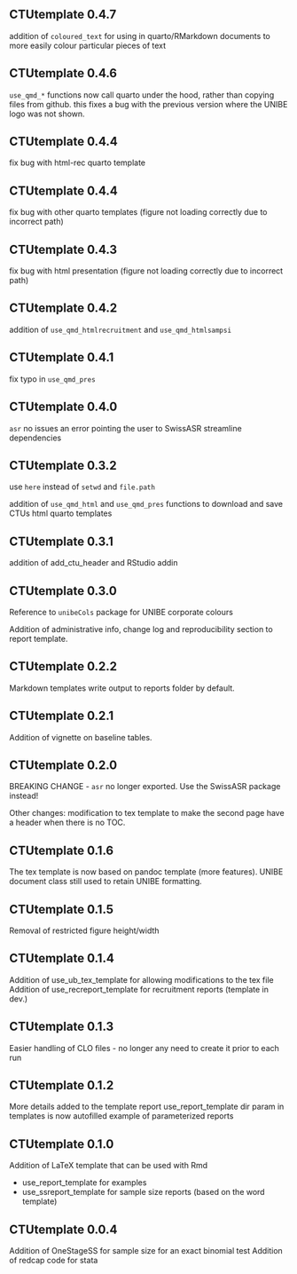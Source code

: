 CTUtemplate 0.4.7
---------------------
addition of `coloured_text` for using in quarto/RMarkdown documents to more easily colour particular pieces of text

CTUtemplate 0.4.6
---------------------
`use_qmd_*` functions now call quarto under the hood, rather than copying files from github. this fixes a bug with the previous version where the UNIBE logo was not shown.

CTUtemplate 0.4.4
---------------------
fix bug with html-rec quarto template

CTUtemplate 0.4.4
---------------------
fix bug with other quarto templates (figure not loading correctly due to incorrect path)

CTUtemplate 0.4.3
---------------------
fix bug with html presentation (figure not loading correctly due to incorrect path)

CTUtemplate 0.4.2
---------------------
addition of `use_qmd_htmlrecruitment` and `use_qmd_htmlsampsi`

CTUtemplate 0.4.1
---------------------
fix typo in `use_qmd_pres`

CTUtemplate 0.4.0
---------------------
`asr` no issues an error pointing the user to SwissASR
streamline dependencies

CTUtemplate 0.3.2
---------------------
use `here` instead of `setwd` and `file.path`

addition of `use_qmd_html` and `use_qmd_pres` functions to download and save CTUs html quarto templates

CTUtemplate 0.3.1
---------------------
addition of add_ctu_header and RStudio addin

CTUtemplate 0.3.0
---------------------
Reference to `unibeCols` package for UNIBE corporate colours

Addition of administrative info, change log and reproducibility section to report template.

CTUtemplate 0.2.2
---------------------
Markdown templates write output to reports folder by default.

CTUtemplate 0.2.1
---------------------
Addition of vignette on baseline tables.

CTUtemplate 0.2.0
---------------------
BREAKING CHANGE - `asr` no longer exported. Use the SwissASR package instead!

Other changes:
modification to tex template to make the second page have a header when there is no TOC.

CTUtemplate 0.1.6
---------------------
The tex template is now based on pandoc template (more features). UNIBE document class still used to retain UNIBE formatting.

CTUtemplate 0.1.5
---------------------
Removal of restricted figure height/width

CTUtemplate 0.1.4
---------------------
Addition of use_ub_tex_template for allowing modifications to the tex file
Addition of use_recreport_template for recruitment reports (template in dev.)

CTUtemplate 0.1.3
---------------------
Easier handling of CLO files - no longer any need to create it prior to each run

CTUtemplate 0.1.2
---------------------
More details added to the template report use_report_template
dir param in templates is now autofilled
example of parameterized reports

CTUtemplate 0.1.0
---------------------
Addition of LaTeX template that can be used with Rmd
* use_report_template for examples
* use_ssreport_template for sample size reports (based on the word template)

CTUtemplate 0.0.4
---------------------
Addition of OneStageSS for sample size for an exact binomial test
Addition of redcap code for stata

